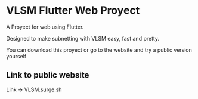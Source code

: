 # VLSM Flutter Web Proyect

A Proyect for web using Flutter.

Designed to make subnetting with VLSM easy, fast and pretty.

You can download this proyect or go to the website and try a public version yourself

## Link to public website

Link -> VLSM.surge.sh